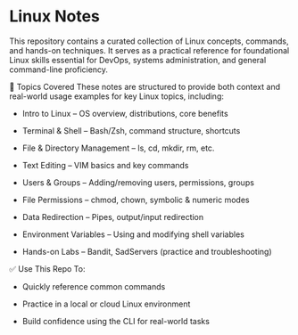 # Linux Notes

This repository contains a curated collection of Linux concepts, commands, and hands-on techniques. It serves as a practical reference for foundational Linux skills essential for DevOps, systems administration, and general command-line proficiency.

🧠 Topics Covered
These notes are structured to provide both context and real-world usage examples for key Linux topics, including:

- Intro to Linux – OS overview, distributions, core benefits

- Terminal & Shell – Bash/Zsh, command structure, shortcuts

- File & Directory Management – ls, cd, mkdir, rm, etc.

- Text Editing – VIM basics and key commands

- Users & Groups – Adding/removing users, permissions, groups

- File Permissions – chmod, chown, symbolic & numeric modes

- Data Redirection – Pipes, output/input redirection

- Environment Variables – Using and modifying shell variables

- Hands-on Labs – Bandit, SadServers (practice and troubleshooting)

✅ Use This Repo To:

- Quickly reference common commands

- Practice in a local or cloud Linux environment

- Build confidence using the CLI for real-world tasks
